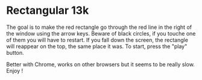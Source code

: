 Rectangular 13k
================

The goal is to make the red rectangle go through the red line in the right of the window using the arrow keys. Beware of black circles, if you touche one of them you will have to restart.
If you fall down the screen, the rectangle will reappear on the top, the same place it was.
To start, press the "play" button.

Better with Chrome, works on other browsers but it seems to be really slow.
Enjoy !